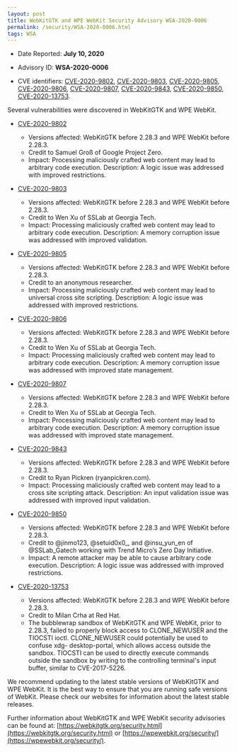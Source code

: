 ```yaml
---
layout: post
title: WebKitGTK and WPE WebKit Security Advisory WSA-2020-0006
permalink: /security/WSA-2020-0006.html
tags: WSA
---
```


* Date Reported: **July 10, 2020**

* Advisory ID: **WSA-2020-0006**

* CVE identifiers: [CVE-2020-9802](#CVE-2020-9802), [CVE-2020-9803](#CVE-2020-9803),
  [CVE-2020-9805](#CVE-2020-9805), [CVE-2020-9806](#CVE-2020-9806),
  [CVE-2020-9807](#CVE-2020-9807), [CVE-2020-9843](#CVE-2020-9843),
  [CVE-2020-9850](#CVE-2020-9850), [CVE-2020-13753](#CVE-2020-13753).


Several vulnerabilities were discovered in WebKitGTK and WPE WebKit.

* <a name="CVE-2020-9802" href="https://cve.mitre.org/cgi-bin/cvename.cgi?name=CVE-2020-9802">CVE-2020-9802</a>
  * Versions affected: WebKitGTK before 2.28.3 and WPE WebKit before
    2.28.3.
  * Credit to Samuel Groß of Google Project Zero.
  * Impact: Processing maliciously crafted web content may lead to
    arbitrary code execution. Description: A logic issue was addressed
    with improved restrictions.

* <a name="CVE-2020-9803" href="https://cve.mitre.org/cgi-bin/cvename.cgi?name=CVE-2020-9803">CVE-2020-9803</a>
  * Versions affected: WebKitGTK before 2.28.3 and WPE WebKit before
    2.28.3.
  * Credit to Wen Xu of SSLab at Georgia Tech.
  * Impact: Processing maliciously crafted web content may lead to
    arbitrary code execution. Description: A memory corruption issue was
    addressed with improved validation.

* <a name="CVE-2020-9805" href="https://cve.mitre.org/cgi-bin/cvename.cgi?name=CVE-2020-9805">CVE-2020-9805</a>
  * Versions affected: WebKitGTK before 2.28.3 and WPE WebKit before
    2.28.3.
  * Credit to an anonymous researcher.
  * Impact: Processing maliciously crafted web content may lead to
    universal cross site scripting. Description: A logic issue was
    addressed with improved restrictions.

* <a name="CVE-2020-9806" href="https://cve.mitre.org/cgi-bin/cvename.cgi?name=CVE-2020-9806">CVE-2020-9806</a>
  * Versions affected: WebKitGTK before 2.28.3 and WPE WebKit before
    2.28.3.
  * Credit to Wen Xu of SSLab at Georgia Tech.
  * Impact: Processing maliciously crafted web content may lead to
    arbitrary code execution. Description: A memory corruption issue was
    addressed with improved state management.

* <a name="CVE-2020-9807" href="https://cve.mitre.org/cgi-bin/cvename.cgi?name=CVE-2020-9807">CVE-2020-9807</a>
  * Versions affected: WebKitGTK before 2.28.3 and WPE WebKit before
    2.28.3.
  * Credit to Wen Xu of SSLab at Georgia Tech.
  * Impact: Processing maliciously crafted web content may lead to
    arbitrary code execution. Description: A memory corruption issue was
    addressed with improved state management.

* <a name="CVE-2020-9843" href="https://cve.mitre.org/cgi-bin/cvename.cgi?name=CVE-2020-9843">CVE-2020-9843</a>
  * Versions affected: WebKitGTK before 2.28.3 and WPE WebKit before
    2.28.3.
  * Credit to Ryan Pickren (ryanpickren.com).
  * Impact: Processing maliciously crafted web content may lead to a
    cross site scripting attack. Description: An input validation issue
    was addressed with improved input validation.

* <a name="CVE-2020-9850" href="https://cve.mitre.org/cgi-bin/cvename.cgi?name=CVE-2020-9850">CVE-2020-9850</a>
  * Versions affected: WebKitGTK before 2.28.3 and WPE WebKit before
    2.28.3.
  * Credit to @jinmo123, @setuid0x0_, and @insu_yun_en of @SSLab_Gatech
    working with Trend Micro’s Zero Day Initiative.
  * Impact: A remote attacker may be able to cause arbitrary code
    execution. Description: A logic issue was addressed with improved
    restrictions.

* <a name="CVE-2020-13753" href="https://cve.mitre.org/cgi-bin/cvename.cgi?name=CVE-2020-13753">CVE-2020-13753</a>
  * Versions affected: WebKitGTK before 2.28.3 and WPE WebKit before
    2.28.3.
  * Credit to Milan Crha at Red Hat.
  * The bubblewrap sandbox of WebKitGTK and WPE WebKit, prior to 2.28.3,
    failed to properly block access to CLONE_NEWUSER and the TIOCSTI
    ioctl. CLONE_NEWUSER could potentially be used to confuse xdg-
    desktop-portal, which allows access outside the sandbox. TIOCSTI can
    be used to directly execute commands outside the sandbox by writing
    to the controlling terminal's input buffer, similar to
    CVE-2017-5226.


We recommend updating to the latest stable versions of WebKitGTK and WPE
WebKit. It is the best way to ensure that you are running safe versions
of WebKit. Please check our websites for information about the latest
stable releases.

Further information about WebKitGTK and WPE WebKit security advisories can be found at:
[https://webkitgtk.org/security.html](https://webkitgtk.org/security.html) or [https://wpewebkit.org/security/](https://wpewebkit.org/security/).
